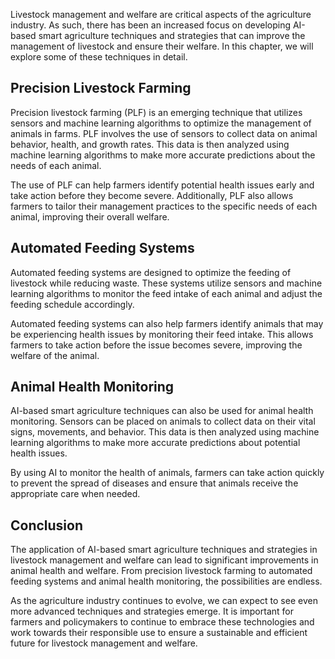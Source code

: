 
Livestock management and welfare are critical aspects of the agriculture industry. As such, there has been an increased focus on developing AI-based smart agriculture techniques and strategies that can improve the management of livestock and ensure their welfare. In this chapter, we will explore some of these techniques in detail.

Precision Livestock Farming
---------------------------

Precision livestock farming (PLF) is an emerging technique that utilizes sensors and machine learning algorithms to optimize the management of animals in farms. PLF involves the use of sensors to collect data on animal behavior, health, and growth rates. This data is then analyzed using machine learning algorithms to make more accurate predictions about the needs of each animal.

The use of PLF can help farmers identify potential health issues early and take action before they become severe. Additionally, PLF also allows farmers to tailor their management practices to the specific needs of each animal, improving their overall welfare.

Automated Feeding Systems
-------------------------

Automated feeding systems are designed to optimize the feeding of livestock while reducing waste. These systems utilize sensors and machine learning algorithms to monitor the feed intake of each animal and adjust the feeding schedule accordingly.

Automated feeding systems can also help farmers identify animals that may be experiencing health issues by monitoring their feed intake. This allows farmers to take action before the issue becomes severe, improving the welfare of the animal.

Animal Health Monitoring
------------------------

AI-based smart agriculture techniques can also be used for animal health monitoring. Sensors can be placed on animals to collect data on their vital signs, movements, and behavior. This data is then analyzed using machine learning algorithms to make more accurate predictions about potential health issues.

By using AI to monitor the health of animals, farmers can take action quickly to prevent the spread of diseases and ensure that animals receive the appropriate care when needed.

Conclusion
----------

The application of AI-based smart agriculture techniques and strategies in livestock management and welfare can lead to significant improvements in animal health and welfare. From precision livestock farming to automated feeding systems and animal health monitoring, the possibilities are endless.

As the agriculture industry continues to evolve, we can expect to see even more advanced techniques and strategies emerge. It is important for farmers and policymakers to continue to embrace these technologies and work towards their responsible use to ensure a sustainable and efficient future for livestock management and welfare.
